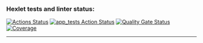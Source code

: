 ### Hexlet tests and linter status:
[![Actions Status](https://github.com/thygh0st/java-project-78/actions/workflows/hexlet-check.yml/badge.svg)](https://github.com/thygh0st/java-project-78/actions)
[![app_tests Action Status](https://github.com/thygh0st/java-project-78/actions/workflows/app_tests.yml/badge.svg)](https://github.com/thygh0st/java-project-78/actions/workflows/app_tests.yml)
[![Quality Gate Status](https://sonarcloud.io/api/project_badges/measure?project=thygh0st_java-project-78&metric=alert_status)](https://sonarcloud.io/summary/new_code?id=thygh0st_java-project-78)
[![Coverage](https://sonarcloud.io/api/project_badges/measure?project=thygh0st_java-project-78&metric=coverage)](https://sonarcloud.io/summary/new_code?id=thygh0st_java-project-78)
***

